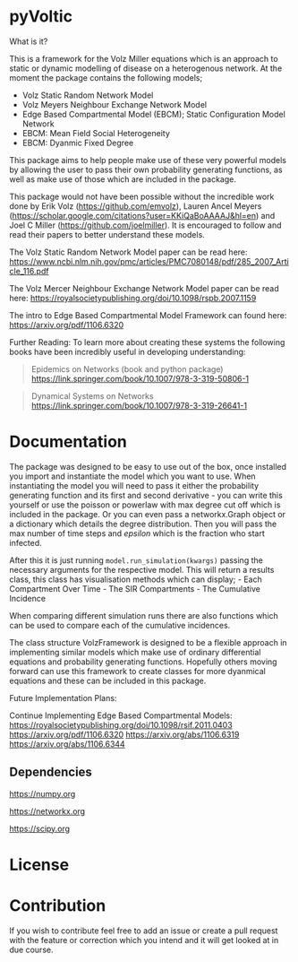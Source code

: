 # pyVoltic

What is it?

This is a framework for the Volz Miller equations which is an approach to static or dynamic modelling of disease on a heterogenous network. At the moment the package contains the following models;
- Volz Static Random Network Model  
- Volz Meyers Neighbour Exchange Network Model
- Edge Based Compartmental Model (EBCM); Static Configuration Model Network
- EBCM: Mean Field Social Heterogeneity
- EBCM: Dyanmic Fixed Degree

This package aims to help people make use of these very powerful models by allowing the user to pass their own probability generating functions, as well as make use of those which are included in the package. 

This package would not have been possible without the incredible work done by Erik Volz (https://github.com/emvolz), Lauren Ancel Meyers (https://scholar.google.com/citations?user=KKiQaBoAAAAJ&hl=en) and Joel C Miller (https://github.com/joelmiller). It is encouraged to follow and read their papers to better understand these models.

The Volz Static Random Network Model paper can be read here:
    https://www.ncbi.nlm.nih.gov/pmc/articles/PMC7080148/pdf/285_2007_Article_116.pdf
    
The Volz Mercer Neighbour Exchange Network Model paper can be read here:
    https://royalsocietypublishing.org/doi/10.1098/rspb.2007.1159

The intro to Edge Based Compartmental Model Framework can found here:
    https://arxiv.org/pdf/1106.6320

Further Reading:
To learn more about creating these systems the following books have been incredibly useful in developing understanding:
> Epidemics on Networks (book and python package) https://link.springer.com/book/10.1007/978-3-319-50806-1

> Dynamical Systems on Networks https://link.springer.com/book/10.1007/978-3-319-26641-1

# Documentation

The package was designed to be easy to use out of the box, once installed you import and instantiate the model which you want to use. When instantiating the model you will need to pass it either the probability generating function and its first and second derivative - you can write this yourself or use the poisson or powerlaw with max degree cut off which is included in the package. Or you can even pass a networkx.Graph object or a dictionary which details the degree distribution. Then you will pass the max number of time steps and $epsilon$ which is the fraction who start infected.

After this it is just running `model.run_simulation(kwargs)` passing the necessary arguments for the respective model. This will return a results class, this class has visualisation methods which can display;
    - Each Compartment Over Time
    - The SIR Compartments
    - The Cumulative Incidence
    
When comparing different simulation runs there are also functions which can be used to compare each of the cumulative incidences.


The class structure VolzFramework is designed to be a flexible approach in implementing similar models which make use of ordinary differential equations and probability generating functions. Hopefully others moving forward can use this framework to create classes for more dyanmical equations and these can be included in this package.


Future Implementation Plans:

Continue Implementing Edge Based Compartmental Models:
https://royalsocietypublishing.org/doi/10.1098/rsif.2011.0403
https://arxiv.org/pdf/1106.6320
https://arxiv.org/abs/1106.6319
https://arxiv.org/abs/1106.6344


## Dependencies

https://numpy.org

https://networkx.org

https://scipy.org

# License

# Contribution

If you wish to contribute feel free to add an issue or create a pull request with the feature or correction which you intend and it will get looked at in due course.


